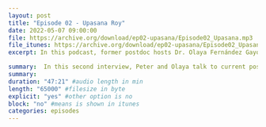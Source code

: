 ```yaml
---
layout: post
title: "Episode 02 - Upasana Roy"
date: 2022-05-07 09:00:00
file: https://archive.org/download/ep02-upasana/Episode02_Upasana.mp3
file_itunes: https://archive.org/download/ep02-upasana/Episode02_Upasana.mp3
excerpt: In this podcast, former postdoc hosts Dr. Olaya Fernández Gayol and Dr. Peter Myers address the questions around the postdoc position with a panel of guests spanning career stages, choices and geographical locations.Let’s PhinD some answers together! In this second interview, Peter and Olaya talk to current postdoc Upasana Roy (Columbia University) and discuss how you can love science and still choose to walk out from academia (intentially!), fill your free time with fulfilling activities and how lab skills can come in handy in the kitchen.

summary:  In this second interview, Peter and Olaya talk to current postdoc Upasana Roy (Columbia University) and discuss how you can love science and still choose to walk out from academia (intentially!), fill your free time with fulfilling activities and how lab skills can come in handy in the kitchen. Follow us on Twitter @phindinganswers and reach out via email to phindinganswers@gmail.com.
summary: 
duration: "47:21" #audio length in min
length: "65000" #filesize in byte
explicit: "yes" #other option is no
block: "no" #means is shown in itunes
categories: episodes
---
```


